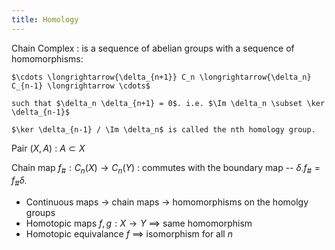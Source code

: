 ```yaml
---
title: Homology
---
```


Chain Complex
:   is a sequence of abelian groups with a sequence of homomorphisms:

    $\cdots \longrightarrow{\delta_{n+1}} C_n \longrightarrow{\delta_n} C_{n-1} \longrightarrow \cdots$

    such that $\delta_n \delta_{n+1} = 0$. i.e. $\Im \delta_n \subset \ker \delta_{n-1}$

    $\ker \delta_{n-1} / \Im \delta_n$ is called the nth homology group.

Pair $(X, A)$
:   $A \subset X$

Chain map $f_{\#} : C_n(X) \to C_n(Y)$
:   commutes with the boundary map -- $\delta_{\cdot} f_{\#} =  f_{\#} \delta_{\cdot}$

* Continuous maps $\longrightarrow$ chain maps $\longrightarrow$ homomorphisms on the homolgy groups
* Homotopic maps $f, g : X \to Y$ $\implies$ same homomorphism
* Homotopic equivalance $f$ $\implies$ isomorphism for all $n$

